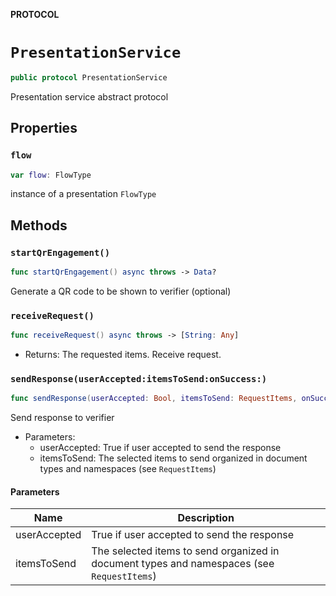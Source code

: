 **PROTOCOL**

# `PresentationService`

```swift
public protocol PresentationService
```

Presentation service abstract protocol

## Properties
### `flow`

```swift
var flow: FlowType
```

instance of a presentation ``FlowType``

## Methods
### `startQrEngagement()`

```swift
func startQrEngagement() async throws -> Data?
```

Generate a QR code to be shown to verifier (optional)

### `receiveRequest()`

```swift
func receiveRequest() async throws -> [String: Any]
```

- Returns: The requested items.
Receive request.

### `sendResponse(userAccepted:itemsToSend:onSuccess:)`

```swift
func sendResponse(userAccepted: Bool, itemsToSend: RequestItems, onSuccess: ((URL?) -> Void)?) async throws
```

Send response to verifier
- Parameters:
  - userAccepted: True if user accepted to send the response
  - itemsToSend: The selected items to send organized in document types and namespaces (see ``RequestItems``)

#### Parameters

| Name | Description |
| ---- | ----------- |
| userAccepted | True if user accepted to send the response |
| itemsToSend | The selected items to send organized in document types and namespaces (see `RequestItems`) |